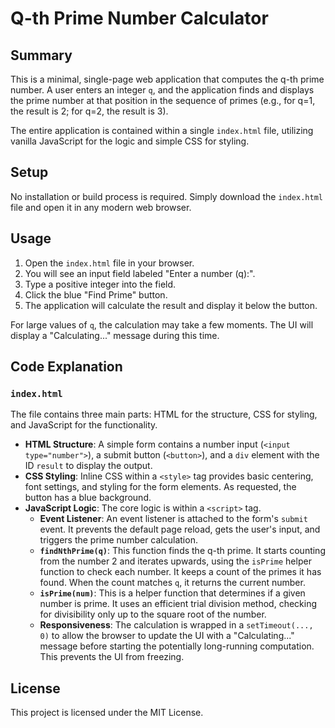 # Q-th Prime Number Calculator

## Summary

This is a minimal, single-page web application that computes the q-th prime number. A user enters an integer `q`, and the application finds and displays the prime number at that position in the sequence of primes (e.g., for q=1, the result is 2; for q=2, the result is 3).

The entire application is contained within a single `index.html` file, utilizing vanilla JavaScript for the logic and simple CSS for styling.

## Setup

No installation or build process is required. Simply download the `index.html` file and open it in any modern web browser.

## Usage

1.  Open the `index.html` file in your browser.
2.  You will see an input field labeled "Enter a number (q):".
3.  Type a positive integer into the field.
4.  Click the blue "Find Prime" button.
5.  The application will calculate the result and display it below the button.

For large values of `q`, the calculation may take a few moments. The UI will display a "Calculating..." message during this time.

## Code Explanation

### `index.html`

The file contains three main parts: HTML for the structure, CSS for styling, and JavaScript for the functionality.

*   **HTML Structure**: A simple form contains a number input (`<input type="number">`), a submit button (`<button>`), and a `div` element with the ID `result` to display the output.
*   **CSS Styling**: Inline CSS within a `<style>` tag provides basic centering, font settings, and styling for the form elements. As requested, the button has a blue background.
*   **JavaScript Logic**: The core logic is within a `<script>` tag.
    *   **Event Listener**: An event listener is attached to the form's `submit` event. It prevents the default page reload, gets the user's input, and triggers the prime number calculation.
    *   **`findNthPrime(q)`**: This function finds the q-th prime. It starts counting from the number 2 and iterates upwards, using the `isPrime` helper function to check each number. It keeps a count of the primes it has found. When the count matches `q`, it returns the current number.
    *   **`isPrime(num)`**: This is a helper function that determines if a given number is prime. It uses an efficient trial division method, checking for divisibility only up to the square root of the number.
    *   **Responsiveness**: The calculation is wrapped in a `setTimeout(..., 0)` to allow the browser to update the UI with a "Calculating..." message before starting the potentially long-running computation. This prevents the UI from freezing.

## License

This project is licensed under the MIT License.